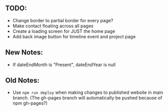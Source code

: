 ## TODO:

- Change border to partial border for every page?
- Make contact floating across all pages
- Create a loading screen for JUST the home page
- Add back image button for timeline event and project page

## New Notes:

- If dateEndMonth is "Present", dateEndYear is null

## Old Notes:

- Use `npm run deploy` when making changes to published website in main branch. (The gh-pages branch will automatically be pushed because of npm gh-pages?)
